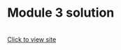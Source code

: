 <h1>Module 3 solution</h1><br>
<a href="https://aratrik-02.github.io/coursera-test/module3solution">Click to view site</a>

